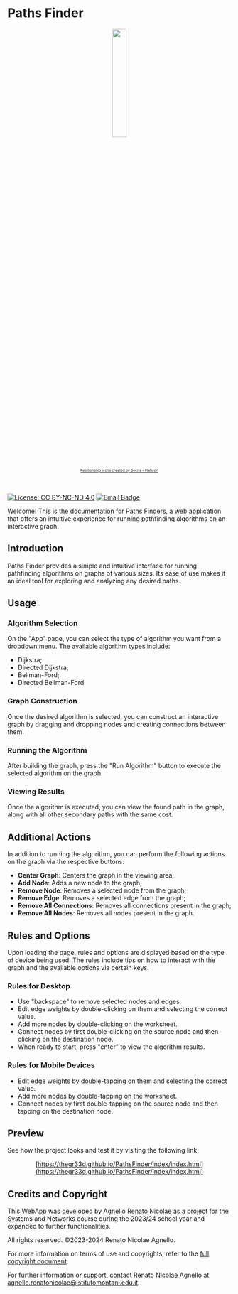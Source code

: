 # Paths Finder

<p align="center">
  <img src="https://raw.githubusercontent.com/thegr33d/PathsFinder/master/nodes.png" width="25%"/>
</p>
<div style="font-size:8px; margin-bottom: 1rem" align="center"><a href="https://www.flaticon.com/free-icons/relationship" title="relationship icons">Relationship icons created by Becris - Flaticon</a>
</div>

</br>

[![License: CC BY-NC-ND 4.0](https://img.shields.io/badge/License-CC_BY--NC--ND_4.0-lightgrey.svg)](https://creativecommons.org/licenses/by-nc-nd/4.0/)
[![Email Badge](https://img.shields.io/badge/Gmail-Contact_Me-green?style=flat-square&logo=gmail&logoColor=FFFFFF&labelColor=3A3B3C&color=62F1CD)](mailto:agnello.renatonicolae@istitutomontani.edu.it)

Welcome! This is the documentation for Paths Finders, a web application that offers an intuitive experience for running pathfinding algorithms on an interactive graph.

## Introduction

Paths Finder provides a simple and intuitive interface for running pathfinding algorithms on graphs of various sizes. Its ease of use makes it an ideal tool for exploring and analyzing any desired paths.

## Usage

### Algorithm Selection

On the "App" page, you can select the type of algorithm you want from a dropdown menu. The available algorithm types include:

- Dijkstra;
- Directed Dijkstra;
- Bellman-Ford;
- Directed Bellman-Ford.

### Graph Construction

Once the desired algorithm is selected, you can construct an interactive graph by dragging and dropping nodes and creating connections between them.

### Running the Algorithm

After building the graph, press the "Run Algorithm" button to execute the selected algorithm on the graph.

### Viewing Results

Once the algorithm is executed, you can view the found path in the graph, along with all other secondary paths with the same cost.

## Additional Actions

In addition to running the algorithm, you can perform the following actions on the graph via the respective buttons:

- **Center Graph**: Centers the graph in the viewing area;
- **Add Node**: Adds a new node to the graph;
- **Remove Node**: Removes a selected node from the graph;
- **Remove Edge**: Removes a selected edge from the graph;
- **Remove All Connections**: Removes all connections present in the graph;
- **Remove All Nodes**: Removes all nodes present in the graph.

## Rules and Options

Upon loading the page, rules and options are displayed based on the type of device being used. The rules include tips on how to interact with the graph and the available options via certain keys.

### Rules for Desktop

- Use "backspace" to remove selected nodes and edges.
- Edit edge weights by double-clicking on them and selecting the correct value.
- Add more nodes by double-clicking on the worksheet.
- Connect nodes by first double-clicking on the source node and then clicking on the destination node.
- When ready to start, press "enter" to view the algorithm results.

### Rules for Mobile Devices

- Edit edge weights by double-tapping on them and selecting the correct value.
- Add more nodes by double-tapping on the worksheet.
- Connect nodes by first double-tapping on the source node and then tapping on the destination node.

## Preview
See how the project looks and test it by visiting the following link:
<div align="center">

[https://thegr33d.github.io/PathsFinder/index/index.html](https://thegr33d.github.io/PathsFinder/index/index.html)

</div>

## Credits and Copyright

This WebApp was developed by Agnello Renato Nicolae as a project for the Systems and Networks course during the 2023/24 school year and expanded to further functionalities.

All rights reserved. ©2023-2024 Renato Nicolae Agnello.

For more information on terms of use and copyrights, refer to the [full copyright document](https://creativecommons.org/licenses/by-nc-nd/4.0/).

For further information or support, contact Renato Nicolae Agnello at [agnello.renatonicolae@istitutomontani.edu.it](mailto:agnello.renatonicolae@istitutomontani.edu.it).
